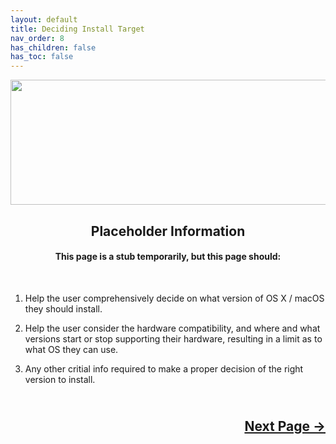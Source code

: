 ```yaml
---
layout: default
title: Deciding Install Target
nav_order: 8
has_children: false
has_toc: false
---
```


<style>
  .next-button-container {
      text-align: right;
    }

  .next-button {
      top: 0px;
      bottom: 0px;
      left: 0px;
      right: 0px;
  }
</style>

<p align="center">
  <img width="650" height="200" src="../../../assets/Header-DecidingInstallTarget.png">
</p>

<h2 align="center">Placeholder Information</h2>

<h4 align="center">This page is a stub temporarily, but this page should:</h4>
<br>

1. Help the user comprehensively decide on what version of OS X / macOS they should install.

2. Help the user consider the hardware compatibility, and where and what versions start or stop supporting their hardware, resulting in a limit as to what OS they can use.

3. Any other critial info required to make a proper decision of the right version to install.

<h2 align="center">
  <br>
  <div class="next-button-container">
  <a class="next-button" href="../../../usbpreparations/01-Introduction/index/">Next Page &rarr;</a>
  </div>
  <br>
</h2>
